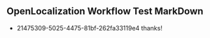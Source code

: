 ## OpenLocalization Workflow Test MarkDown
* 21475309-5025-4475-81bf-262fa33119e4 thanks!

<!--HONumber=12月16_HO3-->



